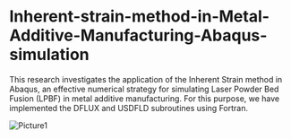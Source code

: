 # Inherent-strain-method-in-Metal-Additive-Manufacturing-Abaqus-simulation
This research investigates the application of the Inherent Strain method in Abaqus, an effective numerical strategy for simulating Laser Powder Bed Fusion (LPBF) in metal additive manufacturing. For this purpose, we have implemented the DFLUX and USDFLD subroutines using Fortran.

![Picture1](https://github.com/user-attachments/assets/fe998a00-1f22-4e6e-9b94-b94d18a69d0b)
